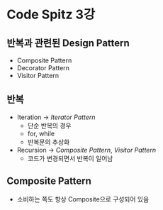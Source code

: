 # Code Spitz 3강 

## 반복과 관련된 Design Pattern 

* Composite Pattern
* Decorator Pattern
* Visitor Pattern


## 반복 

* Iteration -> *Iterator Pattern*
  * 단순 반복의 경우 
  * for, while
  * 반복문의 추상화 
* Recursion -> *Composite Pattern*, *Visitor Pattern*
  * 코드가 변경되면서 반복이 일어남  

## Composite Pattern 

* 소비하는 쪽도 항상 Composite으로 구성되어 있음 